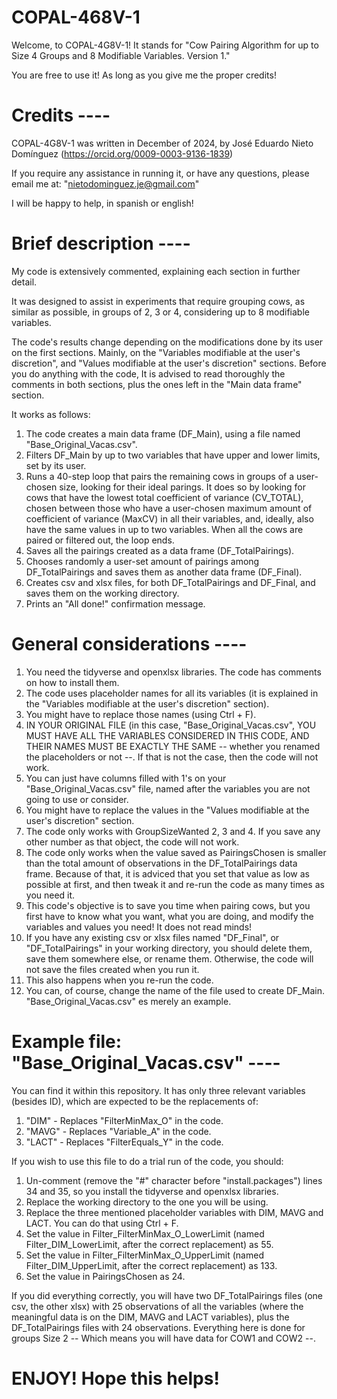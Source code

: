 # COPAL-468V-1
Welcome, to COPAL-4G8V-1!
It stands for "Cow Pairing Algorithm for up to Size 4 Groups and 8 Modifiable Variables. Version 1."

You are free to use it! As long as you give me the proper credits!

# Credits ----

COPAL-4G8V-1 was written in December of 2024, by José Eduardo Nieto Domínguez 
(https://orcid.org/0009-0003-9136-1839)

If you require any assistance in running it, or have any questions,
please email me at: "nietodominguez.je@gmail.com"

I will be happy to help, in spanish or english!

# Brief description ----

My code is extensively commented, explaining each section in further detail.

It was designed to assist in experiments that require grouping cows, as similar as possible,
in groups of 2, 3 or 4, considering up to 8 modifiable variables.

The code's results change depending on the modifications done by its user on the first
sections. Mainly, on the "Variables modifiable at the user's discretion", and
"Values modifiable at the user's discretion" sections. Before you do anything with the code,
It is advised to read thoroughly the comments in both sections, plus the ones left in 
the "Main data frame" section.

It works as follows:

1. The code creates a main data frame (DF_Main), using a file named "Base_Original_Vacas.csv".
2. Filters DF_Main by up to two variables that have upper and lower limits, set by its user.
3. Runs a 40-step loop that pairs the remaining cows in groups of a user-chosen size, looking for
their ideal parings. It does so by looking for cows that have the lowest total coefficient of variance (CV_TOTAL),
chosen between those who have a user-chosen maximum amount of coefficient of variance (MaxCV) in all their variables, and,
ideally, also have the same values in up to two variables. When all the cows are paired or filtered out, the loop ends.
4. Saves all the pairings created as a data frame (DF_TotalPairings).
5. Chooses randomly a user-set amount of pairings among DF_TotalPairings and saves them as another data frame (DF_Final).
6. Creates csv and xlsx files, for both DF_TotalPairings and DF_Final, and saves them on the working directory.
7. Prints an "All done!" confirmation message.

# General considerations ----

1. You need the tidyverse and openxlsx libraries. The code has comments on how to install them. 
2. The code uses placeholder names for all its variables (it is explained in the "Variables modifiable at the user's discretion" section).
3. You might have to replace those names (using Ctrl + F).
4. IN YOUR ORIGINAL FILE (in this case, "Base_Original_Vacas.csv", YOU MUST HAVE ALL THE VARIABLES CONSIDERED IN THIS CODE, AND THEIR NAMES MUST BE EXACTLY THE SAME -- whether you renamed the placeholders or not --. If that is not the case, then the code will not work.
5. You can just have columns filled with 1's on your "Base_Original_Vacas.csv" file, named after the variables you are not going to use or consider.
6. You might have to replace the values in the "Values modifiable at the user's discretion" section.
7. The code only works with GroupSizeWanted 2, 3 and 4. If you save any other number as that object, the code will not work.
8. The code only works when the value saved as PairingsChosen is smaller than the total amount of observations in the DF_TotalPairings data frame. Because of that, it is adviced that you set that value as low as possible at first, and then tweak it and re-run the code as many times as you need it.
9. This code's objective is to save you time when pairing cows, but you first have to know what you want, what you are doing, and modify the variables and values you need! It does not read minds!
10. If you have any existing csv or xlsx files named "DF_Final", or "DF_TotalPairings" in your working directory, you should delete them, save them somewhere else, or rename them. Otherwise, the code will not save the files created when you run it.
11. This also happens when you re-run the code.
12. You can, of course, change the name of the file used to create DF_Main. "Base_Original_Vacas.csv" es merely an example.

# Example file: "Base_Original_Vacas.csv" ----

You can find it within this repository. It has only three relevant variables (besides ID), which are expected to be the replacements of:
1. "DIM" - Replaces "FilterMinMax_O" in the code.
2. "MAVG" - Replaces "Variable_A" in the code.
3. "LACT" - Replaces "FilterEquals_Y" in the code.

If you wish to use this file to do a trial run of the code, you should:
1. Un-comment (remove the "#" character before "install.packages") lines 34 and 35, so you install the tidyverse and openxlsx libraries.
2. Replace the working directory to the one you will be using.
3. Replace the three mentioned placeholder variables with DIM, MAVG and LACT. You can do that using Ctrl + F.
4. Set the value in Filter_FilterMinMax_O_LowerLimit (named Filter_DIM_LowerLimit, after the correct replacement) as 55.
5. Set the value in Filter_FilterMinMax_O_UpperLimit (named Filter_DIM_UpperLimit, after the correct replacement) as 133.
6. Set the value in PairingsChosen as 24.

If you did everything correctly, you will have two DF_TotalPairings files (one csv, the other xlsx) with 25 observations of all the variables (where the meaningful data is on the DIM, MAVG and LACT variables), plus the DF_TotalPairings files with 24 observations. Everything here is done for groups Size 2 -- Which means you will have data for COW1 and COW2 --. 


# ENJOY! Hope this helps!
